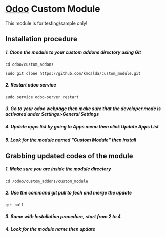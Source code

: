 # [Odoo](https://www.odoo.com "Odoo's Homepage") Custom Module

This module is for testing/sample only!

## Installation procedure

##### 1. Clone the module to your custom addons directory using _Git_
```
cd odoo/custom_addons
```
```
sudo git clone https://github.com/kmcalda/custom_module.git
```
##### 2. Restart odoo service
```
sudo service odoo-server restart
```

##### 3. Go to your odoo webpage then make sure that the _developer mode_ is activated under _Settings>General Settings_

##### 4. Update apps list by going to Apps menu then click _Update Apps List_

##### 5. Look for the module named _"Custom Module"_ then install

## Grabbing updated codes of the module

##### 1. Make sure you are inside the module directory
```
cd /odoo/custom_addons/custom_module
```
##### 2. Use the command git pull to fech and merge the update
```
git pull
```
##### 3. Same with _Installation procedure_, start from 2 to 4
##### 4. Look for the module name then _update_
